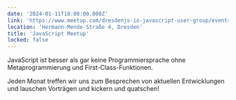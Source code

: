 ```yaml
---
date: '2024-01-11T18:00:00.000Z'
link: 'https://www.meetup.com/dresdenjs-io-javascript-user-group/events/wwdfrqygccbpb/'
location: 'Hermann-Mende-Straße 4, Dresden'
title: 'JavaScript Meetup'
locked: false
---
```

JavaScript ist besser als gar keine Programmiersprache ohne Metaprogrammierung und First-Class-Funktionen.

Jeden Monat treffen wir uns zum Besprechen von aktuellen Entwicklungen und lauschen Vorträgen und kickern und quatschen!
